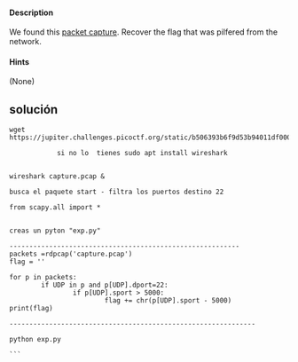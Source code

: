 #### Description

We found this [packet capture](https://jupiter.challenges.picoctf.org/static/b506393b6f9d53b94011df000c534759/capture.pcap). Recover the flag that was pilfered from the network.
#### Hints 

(None)

## solución
````
wget https://jupiter.challenges.picoctf.org/static/b506393b6f9d53b94011df000c534759/capture.pcap

			si no lo  tienes sudo apt install wireshark


wireshark capture.pcap & 

busca el paquete start - filtra los puertos destino 22

from scapy.all import *


creas un pyton "exp.py"

----------------------------------------------------------
packets =rdpcap('capture.pcap')
flag = ''

for p in packets:
        if UDP in p and p[UDP].dport=22:
                if p[UDP].sport > 5000:
                        flag += chr(p[UDP].sport - 5000)
print(flag)

--------------------------------------------------------------

python exp.py 

```